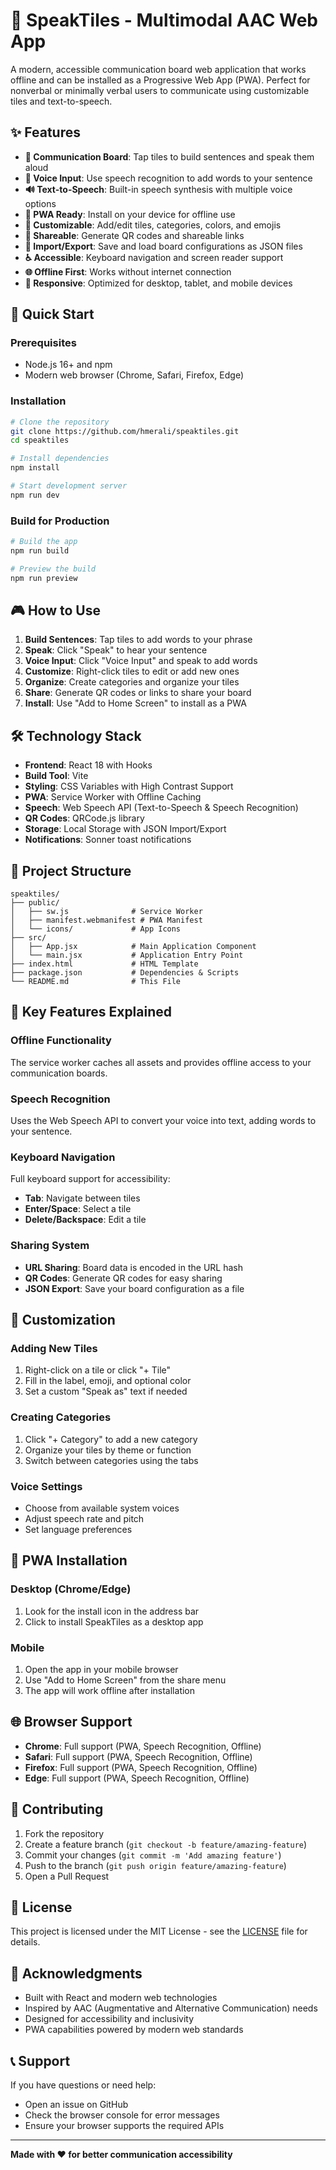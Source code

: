 # 🎯 SpeakTiles - Multimodal AAC Web App

A modern, accessible communication board web application that works offline and can be installed as a Progressive Web App (PWA). Perfect for nonverbal or minimally verbal users to communicate using customizable tiles and text-to-speech.

## ✨ Features

- **🎯 Communication Board**: Tap tiles to build sentences and speak them aloud
- **🎤 Voice Input**: Use speech recognition to add words to your sentence
- **🔊 Text-to-Speech**: Built-in speech synthesis with multiple voice options
- **📱 PWA Ready**: Install on your device for offline use
- **🎨 Customizable**: Add/edit tiles, categories, colors, and emojis
- **🔗 Shareable**: Generate QR codes and shareable links
- **📁 Import/Export**: Save and load board configurations as JSON files
- **♿ Accessible**: Keyboard navigation and screen reader support
- **🌐 Offline First**: Works without internet connection
- **📱 Responsive**: Optimized for desktop, tablet, and mobile devices

## 🚀 Quick Start

### Prerequisites
- Node.js 16+ and npm
- Modern web browser (Chrome, Safari, Firefox, Edge)

### Installation
```bash
# Clone the repository
git clone https://github.com/hmerali/speaktiles.git
cd speaktiles

# Install dependencies
npm install

# Start development server
npm run dev
```

### Build for Production
```bash
# Build the app
npm run build

# Preview the build
npm run preview
```

## 🎮 How to Use

1. **Build Sentences**: Tap tiles to add words to your phrase
2. **Speak**: Click "Speak" to hear your sentence
3. **Voice Input**: Click "Voice Input" and speak to add words
4. **Customize**: Right-click tiles to edit or add new ones
5. **Organize**: Create categories and organize your tiles
6. **Share**: Generate QR codes or links to share your board
7. **Install**: Use "Add to Home Screen" to install as a PWA

## 🛠️ Technology Stack

- **Frontend**: React 18 with Hooks
- **Build Tool**: Vite
- **Styling**: CSS Variables with High Contrast Support
- **PWA**: Service Worker with Offline Caching
- **Speech**: Web Speech API (Text-to-Speech & Speech Recognition)
- **QR Codes**: QRCode.js library
- **Storage**: Local Storage with JSON Import/Export
- **Notifications**: Sonner toast notifications

## 📁 Project Structure

```
speaktiles/
├── public/
│   ├── sw.js              # Service Worker
│   ├── manifest.webmanifest # PWA Manifest
│   └── icons/             # App Icons
├── src/
│   ├── App.jsx            # Main Application Component
│   └── main.jsx           # Application Entry Point
├── index.html             # HTML Template
├── package.json           # Dependencies & Scripts
└── README.md              # This File
```

## 🌟 Key Features Explained



### **Offline Functionality**
The service worker caches all assets and provides offline access to your communication boards.

### **Speech Recognition**
Uses the Web Speech API to convert your voice into text, adding words to your sentence.

### **Keyboard Navigation**
Full keyboard support for accessibility:
- **Tab**: Navigate between tiles
- **Enter/Space**: Select a tile
- **Delete/Backspace**: Edit a tile

### **Sharing System**
- **URL Sharing**: Board data is encoded in the URL hash
- **QR Codes**: Generate QR codes for easy sharing
- **JSON Export**: Save your board configuration as a file

## 🎨 Customization

### Adding New Tiles
1. Right-click on a tile or click "+ Tile"
2. Fill in the label, emoji, and optional color
3. Set a custom "Speak as" text if needed

### Creating Categories
1. Click "+ Category" to add a new category
2. Organize your tiles by theme or function
3. Switch between categories using the tabs

### Voice Settings
- Choose from available system voices
- Adjust speech rate and pitch
- Set language preferences

## 📱 PWA Installation

### Desktop (Chrome/Edge)
1. Look for the install icon in the address bar
2. Click to install SpeakTiles as a desktop app

### Mobile
1. Open the app in your mobile browser
2. Use "Add to Home Screen" from the share menu
3. The app will work offline after installation

## 🌐 Browser Support

- **Chrome**: Full support (PWA, Speech Recognition, Offline)
- **Safari**: Full support (PWA, Speech Recognition, Offline)
- **Firefox**: Full support (PWA, Speech Recognition, Offline)
- **Edge**: Full support (PWA, Speech Recognition, Offline)

## 🤝 Contributing

1. Fork the repository
2. Create a feature branch (`git checkout -b feature/amazing-feature`)
3. Commit your changes (`git commit -m 'Add amazing feature'`)
4. Push to the branch (`git push origin feature/amazing-feature`)
5. Open a Pull Request

## 📄 License

This project is licensed under the MIT License - see the [LICENSE](LICENSE) file for details.

## 🙏 Acknowledgments

- Built with React and modern web technologies
- Inspired by AAC (Augmentative and Alternative Communication) needs
- Designed for accessibility and inclusivity
- PWA capabilities powered by modern web standards

## 📞 Support

If you have questions or need help:
- Open an issue on GitHub
- Check the browser console for error messages
- Ensure your browser supports the required APIs

---

**Made with ❤️ for better communication accessibility**
